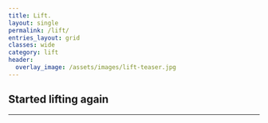```yaml
---
title: Lift.
layout: single
permalink: /lift/
entries_layout: grid
classes: wide
category: lift
header:
  overlay_image: /assets/images/lift-teaser.jpg
---
```

## Started lifting again
---
